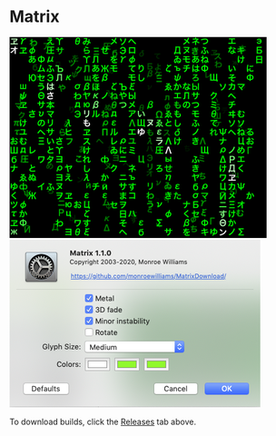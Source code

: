 # Matrix

<img src="Matrix.png"><img src="Matrix-config.png"><br>

To download builds, click the [Releases](https://github.com/monroewilliams/MatrixDownload/releases) tab above.
